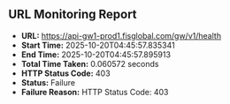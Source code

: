 ## URL Monitoring Report

- **URL:** https://api-gw1-prod1.fisglobal.com/gw/v1/health
- **Start Time:** 2025-10-20T04:45:57.835341
- **End Time:** 2025-10-20T04:45:57.895913
- **Total Time Taken:** 0.060572 seconds
- **HTTP Status Code:** 403
- **Status:** Failure
- **Failure Reason:** HTTP Status Code: 403
